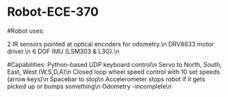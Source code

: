 # Robot-ECE-370

#Robot uses:

2 IR sensors pointed at optical encoders for odometry.\n
DRV8833 motor driver.\n
6 DOF IMU (LSM303 & L3G).\n

#Capabilities:
Python-based UDP keyboard control\n
Servo to North, South, East, West (W,S,D,A)\n
Closed loop wheel speed control with 10 set speeds (arrow keys)\n
Spacebar to stop\n
Accelerometer stops robot if it gets picked up or bumps something\n
Odometry -incomplete\n

